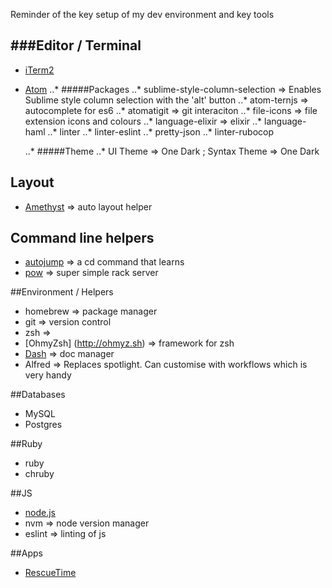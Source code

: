 Reminder of the key setup of my dev environment and key tools

###Editor / Terminal
---
- [iTerm2](#iterm2)
- [Atom](#atom)
  ..* #####Packages
  ..* sublime-style-column-selection => Enables Sublime style column selection with the 'alt' button
  ..* atom-ternjs => autocomplete for es6
  ..* atomatigit => git interaciton
  ..* file-icons => file extension icons and colours
  ..* language-elixir => elixir
  ..* language-haml
  ..* linter
  ..* linter-eslint
  ..* pretty-json
  ..* linter-rubocop

  ..* #####Theme
  ..* UI Theme => One Dark ; Syntax Theme => One Dark

## Layout
- [Amethyst](http://ianyh.com/amethyst/) => auto layout helper

## Command line helpers
- [autojump](https://github.com/wting/autojump/wiki) => a cd command that learns
- [pow](http://pow.cx/manual.html) => super simple rack server

##Environment / Helpers
- homebrew => package manager
- git => version control
- zsh => 
- [OhmyZsh] (http://ohmyz.sh) => framework for zsh
- [Dash](https://kapeli.com/dash) => doc manager
- Alfred => Replaces spotlight. Can customise with workflows which is very handy

##Databases
- MySQL
- Postgres

##Ruby
- ruby
- chruby

##JS
- [node.js](https://nodejs.org/en/)
- nvm => node version manager
- eslint => linting of js

##Apps
- [RescueTime](https://www.rescuetime.com)

